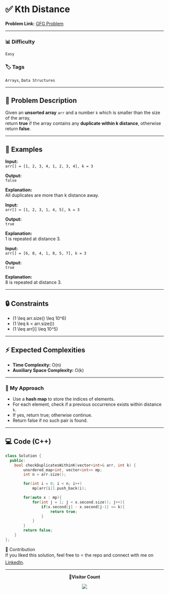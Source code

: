 # ✅ Kth Distance

**Problem Link:** [GFG Problem](https://www.geeksforgeeks.org/problems/kth-distance3757/0)

---

### 📊 Difficulty

`Easy`

### 🏷️ Tags

`Arrays`, `Data Structures`

---

## 📝 Problem Description

Given an **unsorted array** `arr` and a number `k` which is smaller than the size of the array,  
return **true** if the array contains any **duplicate within k distance**, otherwise return **false**.

---

## 📌 Examples

**Input:**  
`arr[] = [1, 2, 3, 4, 1, 2, 3, 4], k = 3`

**Output:**  
`false`

**Explanation:**  
All duplicates are more than k distance away.

**Input:**  
`arr[] = [1, 2, 3, 1, 4, 5], k = 3`

**Output:**  
`true`

**Explanation:**  
1 is repeated at distance 3.

**Input:**  
`arr[] = [6, 8, 4, 1, 8, 5, 7], k = 3`

**Output:**  
`true`

**Explanation:**  
8 is repeated at distance 3.

---

## 🔒 Constraints

- \(1 \leq arr.size() \leq 10^6\)
- \(1 \leq k < arr.size()\)
- \(1 \leq arr[i] \leq 10^5\)

---

## ⚡ Expected Complexities

- **Time Complexity:** O(n)
- **Auxiliary Space Complexity:** O(k)

---

### 🚀 My Approach

- Use a **hash map** to store the indices of elements.
- For each element, check if a previous occurrence exists within distance `k`.
- If yes, return true; otherwise continue.
- Return false if no such pair is found.

---

## 💻 Code (C++)

```cpp
class Solution {
  public:
    bool checkDuplicatesWithinK(vector<int>& arr, int k) {
        unordered_map<int, vector<int>> mp;
        int n = arr.size();

        for(int i = 0; i < n; i++)
            mp[arr[i]].push_back(i);

        for(auto x : mp){
            for(int j = 1; j < x.second.size(); j++){
                if(x.second[j] - x.second[j-1] <= k){
                    return true;
                }
            }
        }
        return false;
    }
};

```

🤝 Contribution  
If you liked this solution, feel free to ⭐ the repo and connect with me on [LinkedIn](https://www.linkedin.com/in/sarvesh-choudhary-7571a6126/).

---

<p align="center"> <b>📍Visitor Count</b> </p> <p align="center"> <img src="https://visitor-badge.laobi.icu/badge?page_id=sarveshguru.GFG-POTD" /> </p>
